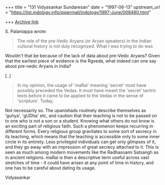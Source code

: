 +++
title = "131 Vidyasankar Sundaresan"
date = "1997-06-13"
upstream_url = "https://list.indology.info/pipermail/indology/1997-June/008480.html"

+++
[Archive link](https://list.indology.info/pipermail/indology/1997-June/008480.html)



S. Palaniappa wrote:

> The role of the pre-Vedic Aryans (or Aryan speakers) in the Indian
> cultural history is not duly recognized. What I was trying to do was

Wouldn't that be because of the lack of data about pre-Vedic Aryans? Given
that the earliest piece of evidence is the Rgveda, what indeed can one say
about pre-vedic Aryans in India?

[..]

> In my opinion, the usage of 'maRai' meaning 'secret' must have
> possibly preceded the Vedas. It must have meant the 'secret' tantric texts
> before it came to be applied to the Vedas in the sense of 'scripture'. Today,

Not necessarily so. The upanishads routinely describe themselves as
'guhya', 'gUDha' etc, and caution that their teaching is not to be passed 
on to one who is not a son or a student. Knowing what others do not know
is an exciting part of religious faith. Such a phenomenon keeps recurring
in different forms. Every religious group gravitates to some sort of
secrecy in its teaching, which means that the teaching is accessible only
to some inner circle in its entirety. Less privileged individuals can get
only glimpses of it, and they go away with an impression of great secrecy
attached to it. This is seen as much among modern movements like the
Radhasoami Satsangh as in ancient religions. maRai is then a descriptive
term useful across vast stretches of time - it could have arisen at any
point of time in history, and one has to be careful about dating its
usage.

Vidyasankar





